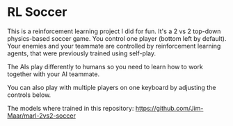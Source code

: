 # RL Soccer

This is a reinforcement learning project I did for fun. It's a 2 vs 2 top-down physics-based soccer game. You control one player (bottom left by default). Your enemies and your teammate are controlled by reinforcement learning agents, that were previously trained using self-play.

The AIs play differently to humans so you need to learn how to work together with your AI teammate.

You can also play with multiple players on one keyboard by adjusting the controls below.

The models where trained in this repository: https://github.com/Jim-Maar/marl-2vs2-soccer